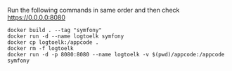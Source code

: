 Run the following commands in same order and then check https://0.0.0.0:8080

```
docker build . --tag "symfony"
docker run -d --name logtoelk symfony
docker cp logtoelk:/appcode .   
docker rm -f logtoelk
docker run -d -p 8080:8080 --name logtoelk -v $(pwd)/appcode:/appcode symfony
```